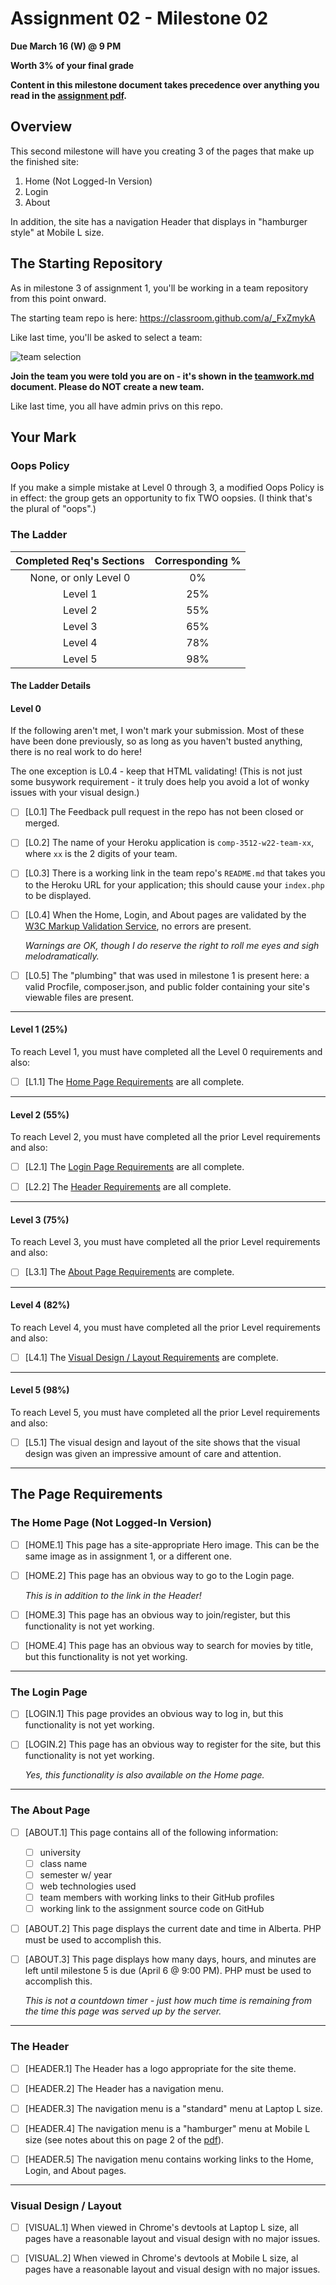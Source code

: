 # Assignment 02 - Milestone 02

**Due March 16 (W) @ 9 PM**

**Worth 3% of your final grade**

**Content in this milestone document takes precedence over anything you read in the [assignment pdf](comp-3512-a2-v1.pdf).**

## Overview

This second milestone will have you creating 3 of the pages that make up the finished site:

1. Home (Not Logged-In Version)
2. Login
3. About

In addition, the site has a navigation Header that displays in "hamburger style" at Mobile L size.

## The Starting Repository

As in milestone 3 of assignment 1, you'll be working in a team repository from this point onward.

The starting team repo is here: https://classroom.github.com/a/_FxZmykA

Like last time, you'll be asked to select a team:

![team selection](images/mile-02-team-view.png)

**Join the team you were told you are on - it's shown in the [teamwork.md](teamwork.md) document. Please do NOT create a new team.**

Like last time, you all have admin privs on this repo.

## Your Mark

### Oops Policy

If you make a simple mistake at Level 0 through 3, a modified Oops Policy is in effect: the group gets an opportunity to fix TWO oopsies. (I think that's the plural of "oops".) 

### The Ladder

| Completed Req's Sections | Corresponding % |
| :----------------------: | :-------------: |
|  None, or only Level 0   |       0%        |
|         Level 1          |       25%       |
|         Level 2          |       55%       |
|         Level 3          |       65%       |
|         Level 4          |       78%       |
|         Level 5          |       98%       |


#### The Ladder Details

#### Level 0

If the following aren't met, I won't mark your submission. Most of these have been done previously, so as long as you haven't busted anything, there is no real work to do here!

The one exception is L0.4 - keep that HTML validating! (This is not just some busywork requirement - it truly does help you avoid a lot of wonky issues with your visual design.)

- [ ] [L0.1] The Feedback pull request in the repo has not been closed or merged.

- [ ] [L0.2] The name of your Heroku application is `comp-3512-w22-team-xx`, where `xx` is the 2 digits of your team.

- [ ] [L0.3] There is a working link in the team repo's `README.md` that takes you to the Heroku URL for your application; this should cause your `index.php` to be displayed.

- [ ] [L0.4]  When the Home, Login, and About pages are validated by the [W3C Markup Validation Service](https://validator.w3.org/), no errors are present.

    _Warnings are OK, though I do reserve the right to roll me eyes and sigh melodramatically._

- [ ] [L0.5] The "plumbing" that was used in milestone 1 is present here: a valid Procfile, composer.json, and public folder containing your site's viewable files are present.

---

#### Level 1 (25%)

To reach Level 1, you must have completed all the Level 0 requirements and also:

- [ ] [L1.1] The [Home Page Requirements](#the-home-page-not-logged-in-version) are all complete. 

---

#### Level 2 (55%)

To reach Level 2, you must have completed all the prior Level requirements and also:

- [ ] [L2.1] The [Login Page Requirements](#the-login-page) are all complete.

- [ ] [L2.2] The [Header Requirements](#the-header) are all complete.

---

#### Level 3 (75%)

To reach Level 3, you must have completed all the prior Level requirements and also:

- [ ] [L3.1] The [About Page Requirements](#the-about-page) are complete.

---

#### Level 4 (82%)

To reach Level 4, you must have completed all the prior Level requirements and also:

- [ ] [L4.1] The [Visual Design / Layout Requirements](#visual-design--layout) are complete. 

---

#### Level 5 (98%)

To reach Level 5, you must have completed all the prior Level requirements and also:

- [ ] [L5.1] The visual design and layout of the site shows that the visual design was given an impressive amount of care and attention.

---

## The Page Requirements

### The Home Page (Not Logged-In Version)
  
- [ ] [HOME.1] This page has a site-appropriate Hero image. This can be the same image as in assignment 1, or a different one.
  
- [ ] [HOME.2] This page has an obvious way to go to the Login page. 

    _This is in addition to the link in the Header!_

- [ ] [HOME.3] This page has an obvious way to join/register, but this functionality is not yet working.

- [ ] [HOME.4] This page has an obvious way to search for movies by title, but this functionality is not yet working.

---

### The Login Page
  
- [ ] [LOGIN.1] This page provides an obvious way to log in, but this functionality is not yet working.

- [ ] [LOGIN.2] This page has an obvious way to register for the site, but this functionality is not yet working.

    _Yes, this functionality is also available on the Home page._

---

### The About Page
  
- [ ] [ABOUT.1] This page contains all of the following information:
  - [ ] university
  - [ ] class name
  - [ ] semester w/ year
  - [ ] web technologies used
  - [ ] team members with working links to their GitHub profiles
  - [ ] working link to the assignment source code on GitHub

- [ ] [ABOUT.2] This page displays the current date and time in Alberta. PHP must be used to accomplish this.

- [ ] [ABOUT.3] This page displays how many days, hours, and minutes are left until milestone 5 is due (April 6 @ 9:00 PM). PHP must be used to accomplish this.

    _This is not a countdown timer - just how much time is remaining from the time this page was served up by the server._

---

### The Header

- [ ] [HEADER.1] The Header has a logo appropriate for the site theme.
  
- [ ] [HEADER.2] The Header has a navigation menu.

- [ ] [HEADER.3] The navigation menu is a "standard" menu at Laptop L size.

- [ ] [HEADER.4] The navigation menu is a "hamburger" menu at Mobile L size (see notes about this on page 2 of the [pdf](comp-3512-a2-v1.pdf)).

- [ ] [HEADER.5] The navigation menu contains working links to the Home, Login, and About pages.

---

### Visual Design / Layout

- [ ] [VISUAL.1] When viewed in Chrome's devtools at Laptop L size, all pages have a reasonable layout and visual design with no major issues.

- [ ] [VISUAL.2] When viewed in Chrome's devtools at Mobile L size, al pages have a reasonable layout and visual design with no major issues.